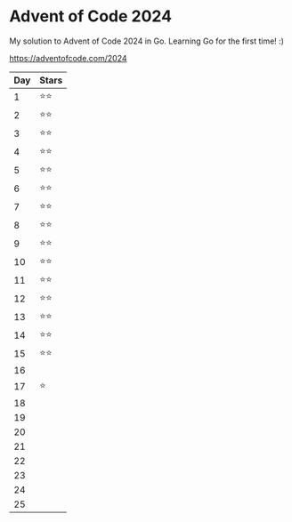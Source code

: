 # Advent of Code 2024

My solution to Advent of Code 2024 in Go. Learning Go for the first time! :)

https://adventofcode.com/2024

| Day | Stars |
|------|-------|
| 1    | ⭐⭐  |
| 2    | ⭐⭐  |
| 3    | ⭐⭐  |
| 4    | ⭐⭐  |
| 5    | ⭐⭐  |
| 6    | ⭐⭐  |
| 7    | ⭐⭐  |
| 8    | ⭐⭐  |
| 9    | ⭐⭐  |
| 10   | ⭐⭐  |
| 11   | ⭐⭐  |
| 12   | ⭐⭐  |
| 13   | ⭐⭐  |
| 14   | ⭐⭐  |
| 15   | ⭐⭐  |
| 16   |       |
| 17   | ⭐    |
| 18   |       |
| 19   |       |
| 20   |       |
| 21   |       |
| 22   |       |
| 23   |       |
| 24   |       |
| 25   |       |